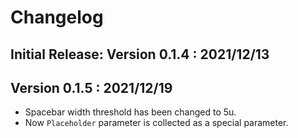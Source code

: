 # Changelog

## Initial Release: Version 0.1.4 : 2021/12/13

## Version 0.1.5 : 2021/12/19

- Spacebar width threshold has been changed to 5u.
- Now `Placeholder` parameter is collected as a special parameter.
